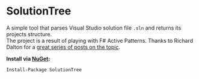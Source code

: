 # SolutionTree

A simple tool that parses Visual Studio solution file `.sln` and returns its projects structure.<br/>
The project is a result of playing with F# Active Patterns. Thanks to Richard Dalton for a [great series of posts on the topic](http://www.devjoy.com/series/active-patterns/).



**Install via [NuGet](https://www.nuget.org/packages/SolutionTree/):**


    Install-Package SolutionTree